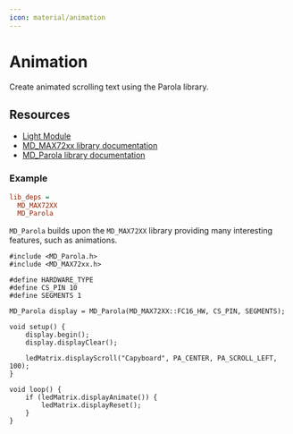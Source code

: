 ```yaml
---
icon: material/animation
---
```


# Animation

Create animated scrolling text using the Parola library.

## Resources

- [Light Module](../../modules/light-module.md)
- [MD_MAX72xx library documentation](https://majicdesigns.github.io/MD_MAX72XX/class_m_d___m_a_x72_x_x.html)
- [MD_Parola library documentation](https://majicdesigns.github.io/MD_Parola/class_m_d___parola.html)


### Example

```ini
lib_deps =
  MD_MAX72XX
  MD_Parola
```

`MD_Parola` builds upon the `MD_MAX72XX` library providing many interesting features, such as animations.

```arduino
#include <MD_Parola.h>
#include <MD_MAX72xx.h>

#define HARDWARE_TYPE 
#define CS_PIN 10
#define SEGMENTS 1

MD_Parola display = MD_Parola(MD_MAX72XX::FC16_HW, CS_PIN, SEGMENTS);

void setup() {
    display.begin();
    display.displayClear();
    
    ledMatrix.displayScroll("Capyboard", PA_CENTER, PA_SCROLL_LEFT, 100);
}

void loop() {
    if (ledMatrix.displayAnimate()) {
        ledMatrix.displayReset();
    }
}
```
